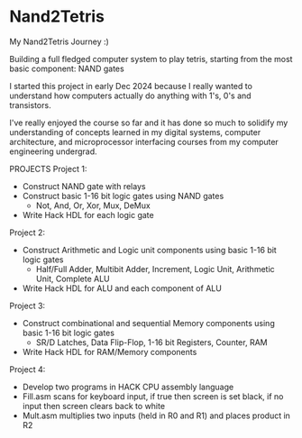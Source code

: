 # Nand2Tetris
My Nand2Tetris Journey :)

Building a full fledged computer system to play tetris, starting from the most basic component: NAND gates

I started this project in early Dec 2024 because I really wanted to understand how computers actually do anything with 1's, 0's and transistors.

I've really enjoyed the course so far and it has done so much to solidify my understanding of concepts learned in my
digital systems, computer architecture, and microprocessor interfacing courses from my computer engineering undergrad.

PROJECTS
Project 1:
- Construct NAND gate with relays
- Construct basic 1-16 bit logic gates using NAND gates
    - Not, And, Or, Xor, Mux, DeMux
- Write Hack HDL for each logic gate

Project 2:
- Construct Arithmetic and Logic unit components using basic 1-16 bit logic gates
    - Half/Full Adder, Multibit Adder, Increment, Logic Unit, Arithmetic Unit, Complete ALU
- Write Hack HDL for ALU and each component of ALU

Project 3:
- Construct combinational and sequential Memory components using basic 1-16 bit logic gates
    - SR/D Latches, Data Flip-Flop, 1-16 bit Registers, Counter, RAM
- Write Hack HDL for RAM/Memory components

Project 4:
- Develop two programs in HACK CPU assembly language
- Fill.asm scans for keyboard input, if true then screen is set black, if no input then screen clears back to white
- Mult.asm multiplies two inputs (held in R0 and R1) and places product in R2
